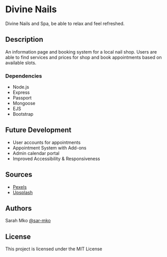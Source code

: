 # Divine Nails

Divine Nails and Spa, be able to relax and feel refreshed.

## Description

An information page and booking system for a local nail shop. Users are able to find services and prices for shop and book appointments based on available slots. 

### Dependencies

* Node.js
* Express
* Passport
* Mongoose
* EJS
* Bootstrap 


## Future Development

* User accounts for appointments
* Appointment System with Add-ons
* Admin calendar portal 
* Improved Accessibility & Responsiveness


## Sources

* [Pexels](pexels.com)
* [Upsplash](upsplash.com)

## Authors

Sarah Mko [@sar-mko](https://github.com/sar-mko)

## License

This project is licensed under the MIT License
